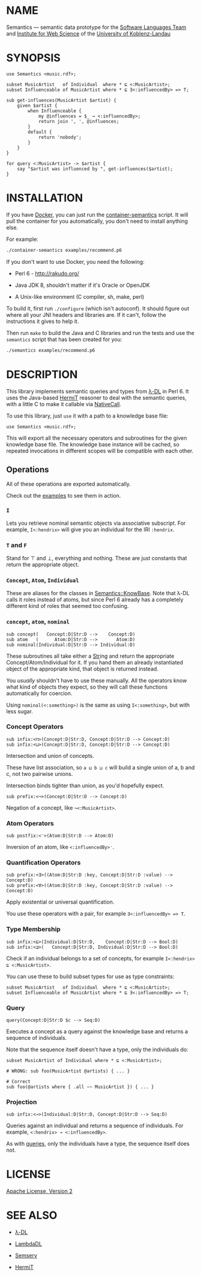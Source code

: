 # NAME

Semantics — semantic data prototype for the [Software Languages Team](http://softlang.wikidot.com/) and [Institute for Web Science](https://west.uni-koblenz.de/lambda-dl) of the [University of Koblenz-Landau](https://www.uni-koblenz-landau.de/en/university-of-koblenz-landau)


# SYNOPSIS

```perl6
use Semantics <music.rdf>;

subset MusicArtist   of Individual  where * ⊑ <:MusicArtist>;
subset Influenceable of MusicArtist where * ⊑ ∃<:influencedBy> => T;

sub get-influences(MusicArtist $artist) {
    given $artist {
        when Influenceable {
            my @influences = $_ → <:influencedBy>;
            return join ', ', @influences;
        }
        default {
            return 'nobody';
        }
    }
}

for query <:MusicArtist> -> $artist {
    say "$artist was influenced by ", get-influences($artist);
}
```


# INSTALLATION

If you have [Docker](https://www.docker.com/), you can just run the
[container-semantics](container-semantics) script. It will pull the container
for you automatically, you don't need to install anything else.

For example:

```sh
./container-semantics examples/recommend.p6
```

If you don't want to use Docker, you need the following:

* Perl 6 - <http://rakudo.org/>

* Java JDK 8, shouldn't matter if it's Oracle or OpenJDK

* A Unix-like environment (C compiler, sh, make, perl)

To build it, first run `./configure` (which isn't autoconf). It should figure
out where all your JNI headers and libraries are. If it can't, follow the
instructions it gives to help it.

Then run `make` to build the Java and C libraries and run the tests and use the
`semantics` script that has been created for you:

```sh
./semantics examples/recommend.p6
```


# DESCRIPTION

This library implements semantic queries and types from
[λ-DL](https://west.uni-koblenz.de/lambda-dl) in Perl 6. It uses the Java-based
[HermiT](http://www.hermit-reasoner.com/) reasoner to deal with the semantic
queries, with a little C to make it callable via
[NativeCall](https://docs.perl6.org/language/nativecall).

To use this library, just `use` it with a path to a knowledge base file:

```perl6
use Semantics <music.rdf>;
```

This will export all the necessary operators and subroutines for the given
knowledge base file. The knowledge base instance will be cached, so repeated
invocations in different scopes will be compatible with each other.


## Operations

All of these operations are exported automatically.

Check out the [examples](examples) to see them in action.


### `I`

Lets you retrieve nominal semantic objects via associative subscript.  For
example, `I<:hendrix>` will give you an individual for the IRI `:hendrix`.


### `T` and `F`

Stand for ⊤ and ⊥, everything and nothing. These are just constants that return
the appropriate object.


### `Concept`, `Atom`, `Individual`

These are aliases for the classes in
[Semantics::KnowBase](Semantics/KnowBase.pm6). Note that λ-DL calls it roles
instead of atoms, but since Perl 6 already has a completely different kind of
roles that seemed too confusing.


### `concept`, `atom`, `nominal`

```perl6
sub concept(   Concept:D|Str:D -->    Concept:D)
sub atom   (      Atom:D|Str:D -->       Atom:D)
sub nominal(Individual:D|Str:D --> Individual:D)
```

These subroutines all take either a [Str](https://docs.perl6.org/type/Str)ing
and return the appropriate Concept/Atom/Individual for it. If you hand them an
already instantiated object of the appropriate kind, that object is returned
instead.

You *usually* shouldn't have to use these manually. All the operators know what
kind of objects they expect, so they will call these functions automatically
for coercion.

Using `nominal(<:something>)` is the same as using `I<:something>`, but with
less sugar.


### Concept Operators

```perl6
sub infix:<⊓>(Concept:D|Str:D, Concept:D|Str:D --> Concept:D)
sub infix:<⊔>(Concept:D|Str:D, Concept:D|Str:D --> Concept:D)
```

Intersection and union of concepts.

These have list association, so `a ⊔ b ⊔ c` will build a single union of a, b
and c, not two pairwise unions.

Intersection binds tighter than union, as you'd hopefully expect.


```perl6
sub prefix:<¬>(Concept:D|Str:D --> Concept:D)
```

Negation of a concept, like `¬<:MusicArtist>`.


### Atom Operators

```perl6
sub postfix:<⁻>(Atom:D|Str:D --> Atom:D)
```

Inversion of an atom, like `<:influencedBy>⁻`.


### Quantification Operators

```perl6
sub prefix:<∃>((Atom:D|Str:D :key, Concept:D|Str:D :value) --> Concept:D)
sub prefix:<∀>((Atom:D|Str:D :key, Concept:D|Str:D :value) --> Concept:D)
```

Apply existential or universal quantification.

You use these operators with a pair, for example `∃<:influencedBy> => T`.


### Type Membership

```perl6
sub infix:<⊑>(Individual:D|Str:D,    Concept:D|Str:D --> Bool:D)
sub infix:<⊒>(   Concept:D|Str:D, Individual:D|Str:D --> Bool:D)
```

Check if an individual belongs to a set of concepts, for example `I<:hendrix> ⊑
<:MusicArtist>`.

You can use these to build subset types for use as type constraints:

```perl6
subset MusicArtist   of Individual  where * ⊑ <:MusicArtist>;
subset Influenceable of MusicArtist where * ⊑ ∃<:influencedBy> => T;
```


### Query

```perl6
query(Concept:D|Str:D $c --> Seq:D)
```

Executes a concept as a query against the knowledge base and returns a sequence
of individuals.

Note that the sequence itself doesn't have a type, only the individuals do:

```perl6
subset MusicArtist of Individual where * ⊑ <:MusicArtist>;

# WRONG: sub foo(MusicArtist @artists) { ... }

# Correct
sub foo(@artists where { .all ~~ MusicArtist }) { ... }
```


### Projection

```perl6
sub infix:<→>(Individual:D|Str:D, Concept:D|Str:D --> Seq:D)
```

Queries against an individual and returns a sequence of individuals. For
example, `<:hendrix> → <:influencedBy>`.

As with [queries](#query), only the individuals have a type, the sequence
itself does not.


# LICENSE

[Apache License, Version 2](LICENSE)


# SEE ALSO

* [λ-DL](https://west.uni-koblenz.de/lambda-dl)

* [LambdaDL](https://github.com/hartenfels/LambdaDL)

* [Semserv](https://github.com/hartenfels/Semserv)

* [HermiT](http://www.hermit-reasoner.com/)
